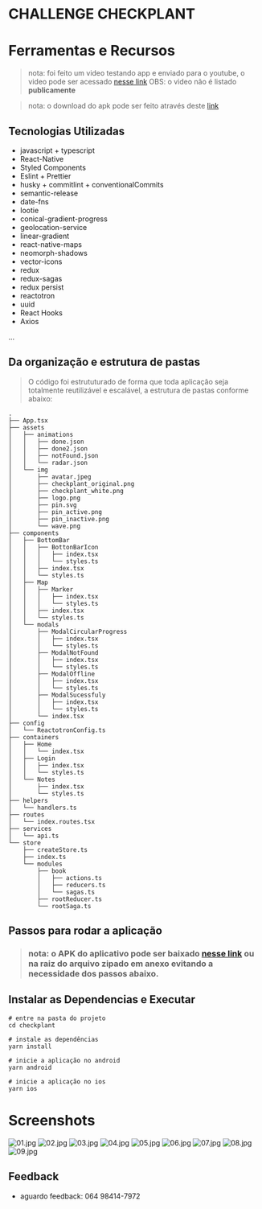 
# CHALLENGE CHECKPLANT

# Ferramentas e Recursos

> nota: foi feito um video testando app e enviado para o youtube, o video pode ser acessado [nesse link](https://youtu.be/X2LfaoEbJ40) OBS: o video não é listado **publicamente**

> nota: o download do apk pode ser feito através deste [link](https://drive.google.com/file/d/1PfeG9pXX_nYEDK3FmXrlF5EVJIJedzg3/view?usp=sharing)



## Tecnologias Utilizadas
- javascript + typescript
- React-Native
- Styled Components
- Eslint + Prettier
- husky + commitlint + conventionalCommits
- semantic-release
- date-fns
- lootie
- conical-gradient-progress
- geolocation-service
- linear-gradient
- react-native-maps
- neomorph-shadows
- vector-icons
- redux
- redux-sagas
- redux persist
- reactotron
- uuid
- React Hooks
- Axios

...

## Da organização e estrutura de pastas

> O código foi estrututurado de forma que toda aplicação seja totalmente reutilizável e escalável, a estrutura de pastas conforme abaixo:

```shell
.
├── App.tsx
├── assets
│   ├── animations
│   │   ├── done.json
│   │   ├── done2.json
│   │   ├── notFound.json
│   │   └── radar.json
│   └── img
│       ├── avatar.jpeg
│       ├── checkplant_original.png
│       ├── checkplant_white.png
│       ├── logo.png
│       ├── pin.svg
│       ├── pin_active.png
│       ├── pin_inactive.png
│       └── wave.png
├── components
│   ├── BottomBar
│   │   ├── BottonBarIcon
│   │   │   ├── index.tsx
│   │   │   └── styles.ts
│   │   ├── index.tsx
│   │   └── styles.ts
│   ├── Map
│   │   ├── Marker
│   │   │   ├── index.tsx
│   │   │   └── styles.ts
│   │   ├── index.tsx
│   │   └── styles.ts
│   └── modals
│       ├── ModalCircularProgress
│       │   ├── index.tsx
│       │   └── styles.ts
│       ├── ModalNotFound
│       │   ├── index.tsx
│       │   └── styles.ts
│       ├── ModalOffline
│       │   ├── index.tsx
│       │   └── styles.ts
│       ├── ModalSucessfuly
│       │   ├── index.tsx
│       │   └── styles.ts
│       └── index.tsx
├── config
│   └── ReactotronConfig.ts
├── containers
│   ├── Home
│   │   └── index.tsx
│   ├── Login
│   │   ├── index.tsx
│   │   └── styles.ts
│   └── Notes
│       ├── index.tsx
│       └── styles.ts
├── helpers
│   └── handlers.ts
├── routes
│   └── index.routes.tsx
├── services
│   └── api.ts
└── store
    ├── createStore.ts
    ├── index.ts
    └── modules
        ├── book
        │   ├── actions.ts
        │   ├── reducers.ts
        │   └── sagas.ts
        ├── rootReducer.ts
        └── rootSaga.ts
```

## Passos para rodar a aplicação

> ### nota: o **APK** do aplicativo pode ser baixado [nesse link](https://drive.google.com/file/d/1PfeG9pXX_nYEDK3FmXrlF5EVJIJedzg3/view?usp=sharing) ou na raiz do arquivo zipado em anexo evitando a necessidade dos passos abaixo.

## Instalar as Dependencias e Executar

```shell
# entre na pasta do projeto
cd checkplant

# instale as dependências
yarn install

# inicie a aplicação no android
yarn android

# inicie a aplicação no ios
yarn ios
```

# Screenshots
![01.jpg](https://i.loli.net/2020/06/04/p8E9m46HTMSOQUt.jpg)
![02.jpg](https://i.loli.net/2020/06/04/Z75UnvVGKbBcldD.jpg)
![03.jpg](https://i.loli.net/2020/06/04/zjkVDtGsF9fcOEA.jpg)
![04.jpg](https://i.loli.net/2020/06/04/9JRyq1rQMdjcaEs.jpg)
![05.jpg](https://i.loli.net/2020/06/04/34ZvWMboQBE9kSz.jpg)
![06.jpg](https://i.loli.net/2020/06/04/7re9SozcvlMaWy1.jpg)
![07.jpg](https://i.loli.net/2020/06/04/WSOUvZ6z3HwJB9y.jpg)
![08.jpg](https://i.loli.net/2020/06/04/iZSgA65FX7UPdEp.jpg)
![09.jpg](https://i.loli.net/2020/06/04/Zk25gClaIwGKLt3.jpg)



## Feedback

- aguardo feedback: 064 98414-7972
